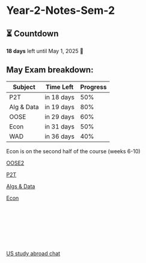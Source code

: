 # Year-2-Notes-Sem-2

<!-- countdown start -->
<!-- countdown end -->
<!-- countdown end -->
## ⏳ Countdown

**18 days** left until May 1, 2025 🚀
<!-- countdown end -->

## May Exam breakdown:
| Subject       | Time Left      | Progress |
| --------------- | ----------     | ----------      |
| P2T           | in 18 days     | 50%      |
| Alg & Data    | in 19 days     | 80%      |
| OOSE          | in 29 days     | 60%      |
| Econ          | in 31 days     | 50%      |
| WAD           | in 36 days     | 40%      |


Econ is on the second half of the course (weeks 6-10)

[OOSE2](https://github.com/Khair9/Year-2-CompSci-Notes/blob/main/OOSE2/oose.md)

[P2T](https://github.com/Khair9/Year-2-CompSci-Notes/blob/main/P2T/P2T.md)

[Algs & Data](https://github.com/Khair9/Year-2-CompSci-Notes/blob/main/AlgsData/AlgsData.md)

[Econ](https://github.com/Khair9/Year-2-CompSci-Notes/blob/main/Econ/econ.md)












<Br>
<Br>
<Br>
<Br>
<Br>
<Br>

[US study abroad chat](https://moodle.gla.ac.uk/mod/forum/view.php?id=5101435)
